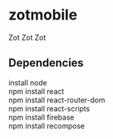 # zotmobile
Zot Zot Zot
## Dependencies
install node  
npm install react  
npm install react-router-dom  
npm install react-scripts  
npm install firebase  
npm install recompose  
